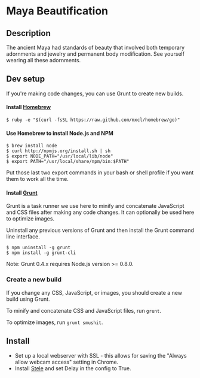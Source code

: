 # Maya Beautification 

## Description 
The ancient Maya had standards of beauty that involved both temporary adornments and jewelry and permanent body modification.
See yourself wearing all these adornments.

## Dev setup 
If you're making code changes, you can use Grunt to create new builds.

#### Install [Homebrew](http://mxcl.github.io/homebrew/)

    $ ruby -e "$(curl -fsSL https://raw.github.com/mxcl/homebrew/go)"

#### Use Homebrew to install Node.js and NPM

    $ brew install node
    $ curl http://npmjs.org/install.sh | sh
    $ export NODE_PATH="/usr/local/lib/node"
    $ export PATH="/usr/local/share/npm/bin:$PATH"

Put those last two export commands in your bash or shell profile if you want them to work all the time.

#### Install [Grunt](http://http://gruntjs.com/getting-started)
Grunt is a task runner we use here to minify and concatenate JavaScript and CSS files after making any code changes. It can optionally be used here to optimize images.

Uninstall any previous versions of Grunt and then install the Grunt command line interface.

    $ npm uninstall -g grunt
    $ npm install -g grunt-cli

Note: Grunt 0.4.x requires Node.js version >= 0.8.0.

### Create a new build 
If you change any CSS, JavaScript, or images, you should create a new build using Grunt. 

To minify and concatenate CSS and JavaScript files, run `grunt`.

To optimize images, run `grunt smushit`.

## Install
+ Set up a local webserver with SSL - this allows for saving the "Always allow webcam access" setting in Chrome.
+ Install [Stele](https://github.com/scimusmn/stele) and set Delay in the config to True.
